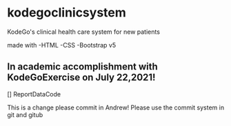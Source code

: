 # kodegoclinicsystem
KodeGo's clinical health care system for new patients

made with
-HTML
-CSS
-Bootstrap v5

## In academic accomplishment with KodeGoExercise on July 22,2021!
[] ReportDataCode

This is a change please commit in Andrew!
Please use the commit system in git and gitub